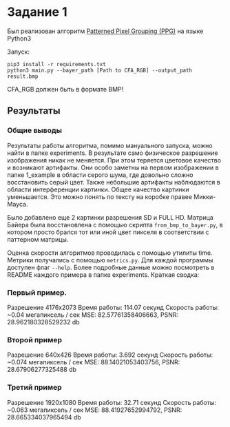 # Задание 1

Был реализован алгоритм [Patterned Pixel Grouping (PPG)](https://web.archive.org/web/20160923211135/https://sites.google.com/site/chklin/demosaic/) на языке Python3

Запуск:

```
pip3 install -r requirements.txt
python3 main.py --bayer_path [Path to CFA_RGB] --output_path result.bmp
```

CFA_RGB должен быть в формате BMP!

## Результаты

### Общие выводы

Результаты работы алгоритма, помимо мануального запуска, можно найти в папке experiments.
В результате само физическое разрешение изображения никак не меняется. 
При этом теряется цветовое качество и возникают артифакты. Они особо заметны на первом изображении в папке 1_example
в области серого шума, где довольно сложно восстановить серый цвет. 
Также небольшие артифакты наблюдаются в области интерференции картинки.
Общее качество картинки уменьшается. Это можно понять по тексту на коробке правее
Микки-Мауса.

Было добавлено еще 2 картинки разрешения SD и FULL HD. Матрица Байера была восстановлена с помощью скрипта `from_bmp_to_bayer.py`,
в котором просто брался тот или иной цвет пикселя в соответствии с паттерном матрицы.

Оценка скорости алгоритмов проводилась с помощью утилиты time. Метрики получались с помощью `metrics.py`.
Для каждой программы доступен флаг `--help`. Более подробные данные можно посмотреть в README каждого примера
в папке experiments. Краткая сводка:

### Первый пример.

Разрешение 4176х2073
Время работы: 114.07 секунд
Скорость работы: ~0.04 мегапиксель / сек
MSE: 82.57761358406663, PSNR: 28.962180328529232 db

### Второй пример

Разрешение 640x426
Время работы: 3.692 секунд
Скорость работы: ~0.074 мегапиксель / сек
MSE: 88.14021053403756, PSNR: 28.67906277325488 db

### Третий пример

Разрешение 1920x1080
Время работы: 32.71 секунд
Скорость работы: ~0.063 мегапиксель / сек
MSE: 88.41927652994792, PSNR: 28.665334037965494 db
